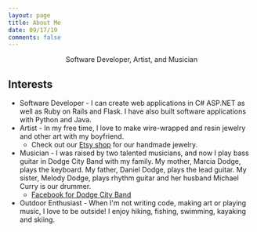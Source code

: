 ```yaml
---
layout: page
title: About Me
date: 09/17/19
comments: false
---
```

    
<center>Software Developer, Artist, and Musician</center>

## Interests
* Software Developer - I can create web applications in C# ASP.NET as well as Ruby on Rails and Flask. I have also built software applications with Python and Java.
* Artist - In my free time, I love to make wire-wrapped and resin jewelry and other art with my boyfriend. 
    - Check out our <a href="https://www.etsy.com/shop/peacekeeperstudios/">Etsy shop</a> for our handmade jewelry.
* Musician - I was raised by two talented musicians, and now I play bass guitar in Dodge City Band with my family. My mother, Marcia Dodge, plays the keyboard. My father, Daniel Dodge, plays the lead guitar. My sister, Melody Dodge, plays rhythm guitar and her husband Michael Curry is our drummer.
    - <a href="https://www.facebook.com/DodgeCityBandSOMD/">Facebook for Dodge City Band</a>
* Outdoor Enthusiast - When I'm not writing code, making art or playing music, I love to be outside! I enjoy hiking, fishing, swimming, kayaking and skiing.

